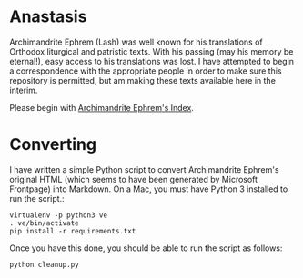 Anastasis
=========
Archimandrite Ephrem (Lash) was well known for his translations of Orthodox liturgical and patristic texts. 
With his passing (may his memory be eternal!), easy access to his translations was lost. I have attempted to begin
a correspondence with the appropriate people in order to make sure this repository is permitted, but am making 
these texts available here in the interim.

Please begin with [Archimandrite Ephrem's Index](files/index.md).

Converting
==========
I have written a simple Python script to convert Archimandrite Ephrem's
original HTML (which seems to have been generated by Microsoft Frontpage) into
Markdown. On a Mac, you must have Python 3 installed to run the script.:

    virtualenv -p python3 ve
    . ve/bin/activate
    pip install -r requirements.txt

Once you have this done, you should be able to run the script as follows:

    python cleanup.py

